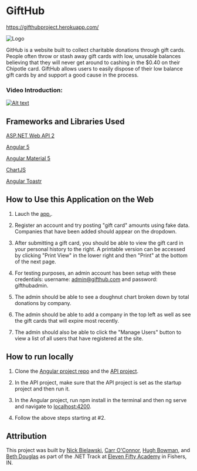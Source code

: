 # GiftHub

https://gifthubproject.herokuapp.com/

![Logo](https://i.imgur.com/ytZX4Lb.png)

GitHub is a website built to collect charitable donations through gift cards. People often throw or stash away gift cards with low, unusable balances believing that they will never get around to cashing in the $0.40 on their Chipotle card. GiftHub allows users to easily dispose of their low balance gift cards by and support a good cause in the process.

### Video Introduction:
[![Alt text](https://img.youtube.com/vi/a5wgtxcv-Ek/0.jpg)](https://www.youtube.com/watch?v=a5wgtxcv-Ek)


## Frameworks and Libraries Used

[ASP.NET Web API 2](https://msdn.microsoft.com/en-us/library/dn448365(v=vs.118).aspx)

[Angular 5](https://angular.io)

[Angular Material 5](https://material.angular.io/)

[ChartJS](http://www.chartjs.org/)

[Angular Toastr](https://scttcper.github.io/ngx-toastr/)

## How to Use this Application on the Web

1. Lauch the [app.](https://gifthubproject.herokuapp.com/).

2. Register an account and try posting "gift card" amounts using fake data. Companies that have been added should appear on the dropdown. 

3. After submitting a gift card, you should be able to view the gift card in your personal history to the right. A printable version can be accessed by clicking "Print View" in the lower right and then "Print" at the bottom of the next page.

4. For testing purposes, an admin account has been setup with these credentials: username: admin@gifthub.com and password: gifthubadmin.

5. The admin should be able to see a doughnut chart broken down by total donations by company.

6. The admin should be able to add a company in the top left as well as see the gift cards that will expire most recently. 

7. The admin should also be able to click the "Manage Users" button to view a list of all users that have registered at the site.

## How to run locally

1. Clone the [Angular project repo](https://github.com/digitopoi/GiftHubAngular) and the [API project](https://github.com/digitopoi/GiftHubAPI).

2. In the API project, make sure that the API project is set as the startup project and then run it.

3. In the Angular project, run npm install in the terminal and then ng serve and navigate to [localhost:4200](localhost:4200).

4. Follow the above steps starting at #2.

## Attribution

This project was built by [Nick Bielawski](https://github.com/nbielawski), [Carr O'Connor](https://github.com/carroconnor), [Hugh Bowman](https://github.com/digitopoi), and [Beth Douglas](https://github.com/BethDouglas) as part of the .NET Track at [Eleven Fifty Academy](https://www.elevenfifty.org/) in Fishers, IN.
